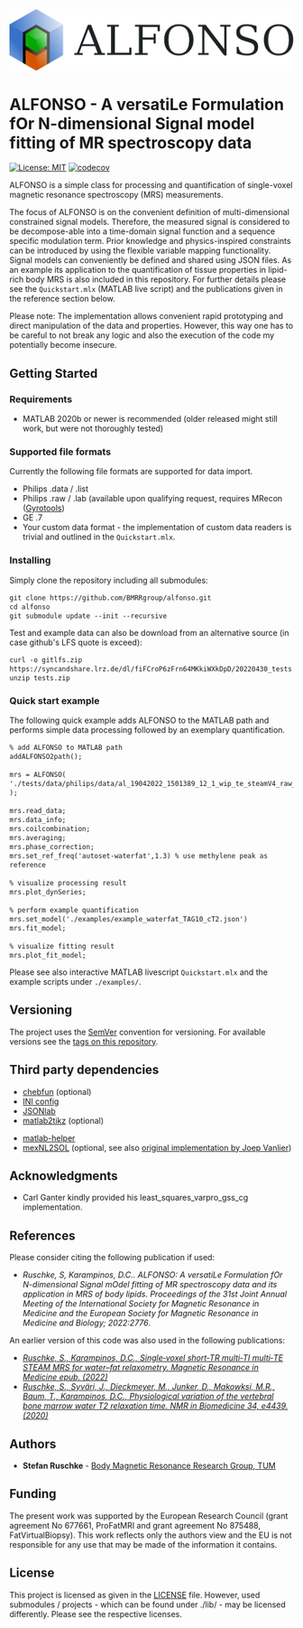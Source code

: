![](./@ALFONSO/alfonso_logo.png)

# ALFONSO - A versatiLe Formulation fOr N-dimensional Signal model fitting of MR spectroscopy data 

[![License: MIT](https://img.shields.io/badge/License-MIT-yellow.svg)](https://opensource.org/licenses/MIT) [![codecov](https://codecov.io/gh/BMRRgroup/alfonso/branch/main/graph/badge.svg?token=9GZUOO0B1K)](https://codecov.io/gh/BMRRgroup/alfonso)

ALFONSO is a simple class for processing and quantification of single-voxel magnetic resonance spectroscopy (MRS) measurements. 

The focus of ALFONSO is on the convenient definition of multi-dimensional constrained signal models. Therefore, the measured signal is considered to be decompose-able into a time-domain signal function and a sequence specific modulation term. Prior knowledge and physics-inspired constraints can be introduced by using the flexible variable mapping functionality. Signal models can conveniently be defined and shared using JSON files. 
As an example its application to the quantification of tissue properties in lipid-rich body MRS is also included in this repository.
For further details please see the `Quickstart.mlx` (MATLAB live script) and the publications given in the reference section below. 

Please note: The implementation allows convenient rapid prototyping and direct manipulation of the data and properties. However, this way one has to be careful to not break any logic and also the execution of the code my potentially become insecure. 

## Getting Started

### Requirements

- MATLAB 2020b or newer is recommended (older released might still work, but were not thoroughly tested)

### Supported file formats

Currently the following file formats are supported for data import. 

- Philips .data / .list 
- Philips .raw / .lab (available upon qualifying request, requires MRecon ([Gyrotools](http://www.gyrotools.com/gt/index.php/products/reconframe))
- GE .7
- Your custom data format - the implementation of custom data readers is trivial and outlined in the `Quickstart.mlx`. 

### Installing

Simply clone the repository including all submodules: 

```
git clone https://github.com/BMRRgroup/alfonso.git
cd alfonso
git submodule update --init --recursive
```

Test and example data can also be download from an alternative source (in case github's LFS quote is exceed): 

```
curl -o gitlfs.zip https://syncandshare.lrz.de/dl/fiFCroP6zFrn64MKkiWXkDpD/20220430_tests.zip
unzip tests.zip
```
### Quick start example

The following quick example adds ALFONSO to the MATLAB path and performs simple data processing followed by an exemplary quantification.

```
% add ALFONSO to MATLAB path
addALFONSO2path();

mrs = ALFONSO( './tests/data/philips/data/al_19042022_1501389_12_1_wip_te_steamV4_raw_012.data' );

mrs.read_data;
mrs.data_info;
mrs.coilcombination;
mrs.averaging;
mrs.phase_correction;
mrs.set_ref_freq('autoset-waterfat',1.3) % use methylene peak as reference

% visualize processing result
mrs.plot_dynSeries;

% perform example quantification 
mrs.set_model('./examples/example_waterfat_TAG10_cT2.json')
mrs.fit_model;

% visualize fitting result
mrs.plot_fit_model;
```

Please see also interactive MATLAB livescript `Quickstart.mlx` and the example scripts under `./examples/`.

<!--
## How to run unit tests

Unit testing can be performed in MATALB with the following call from the project's root directory: 

```
run('./tests/runAllALFONSOTests.m')
```

## How to generate the documentation

The documentation can be generated in MATALB calling from the project's root directory: 

```
addALFONSO2path();
generate_documentation()
```
-->
## Versioning

The project uses the [SemVer](http://semver.org/) convention for versioning. 
For available versions see the [tags on this repository](https://github.com/bmrrgroup/alfonso/tags). 

## Third party dependencies

* [chebfun](http://www.chebfun.org/) (optional)
* [INI config](https://www.mathworks.com/matlabcentral/fileexchange/24992-ini-config)
* [JSONlab](https://github.com/fangq/jsonlab)
* [matlab2tikz](https://github.com/matlab2tikz/matlab2tikz) (optional)
<!--* [m2docgen](https://github.com/matlab2tikz/matlab2tikz) (optional) -->
* [matlab-helper](https://github.com/stfnr/matlab-helper)
* [mexNL2SOL](https://github.com/stfnr/mexNL2SOL) (optional, see also [original implementation by Joep Vanlier](https://github.com/JoepVanlier/mexNL2SOL)) 

## Acknowledgments

* Carl Ganter kindly provided his least_squares_varpro_gss_cg implementation.

## References

Please consider citing the following publication if used:
- *Ruschke, S, Karampinos, D.C.. ALFONSO: A versatiLe Formulation fOr N-dimensional Signal mOdel fitting of MR spectroscopy data and its application in MRS of body lipids. Proceedings of the 31st Joint Annual Meeting of the International Society for Magnetic Resonance in Medicine and the European Society for Magnetic Resonance in Medicine and Biology; 2022:2776*. 

An earlier version of this code was also used in the following publications: 

- *[Ruschke, S., Karampinos, D.C., Single‐voxel short‐TR multi‐TI multi‐TE STEAM MRS for water–fat relaxometry. Magnetic Resonance in Medicine epub. (2022)](https://doi.org/10.1002/mrm.29157)*
- *[Ruschke, S., Syväri, J., Dieckmeyer, M., Junker, D., Makowksi, M.R., Baum, T., Karampinos, D.C., Physiological variation of the vertebral bone marrow water T2 relaxation time. NMR in Biomedicine 34, e4439. (2020)](https://doi.org/10.1002/nbm.4439)* 

## Authors

* **Stefan Ruschke** - [Body Magnetic Resonance Research Group, TUM](http://bmrr.de)

## Funding

The present work was supported by the European Research Council (grant agreement No 677661, ProFatMRI and grant agreement No 875488, FatVirtualBiopsy). This work reflects only the authors view and the EU is not responsible for any use that may be made of the information it contains. 

## License

This project is licensed as given in the [LICENSE](LICENSE) file. 
However, used submodules / projects - which can be found under ./lib/ - may be licensed differently. Please see the respective licenses. 
